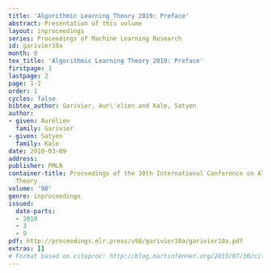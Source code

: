 ```yaml
---
title: 'Algorithmic Learning Theory 2019: Preface'
abstract: Presentation of this volume
layout: inproceedings
series: Proceedings of Machine Learning Research
id: garivier10a
month: 0
tex_title: 'Algorithmic Learning Theory 2019: Preface'
firstpage: 1
lastpage: 2
page: 1-2
order: 1
cycles: false
bibtex_author: Garivier, Aur\'elien and Kale, Satyen
author:
- given: Aurélien
  family: Garivier
- given: Satyen
  family: Kale
date: 2010-03-09
address: 
publisher: PMLR
container-title: Proceedings of the 30th International Conference on Algorithmic Learning
  Theory
volume: '98'
genre: inproceedings
issued:
  date-parts:
  - 2010
  - 3
  - 9
pdf: http://proceedings.mlr.press/v98/garivier10a/garivier10a.pdf
extras: []
# Format based on citeproc: http://blog.martinfenner.org/2013/07/30/citeproc-yaml-for-bibliographies/
---
```

